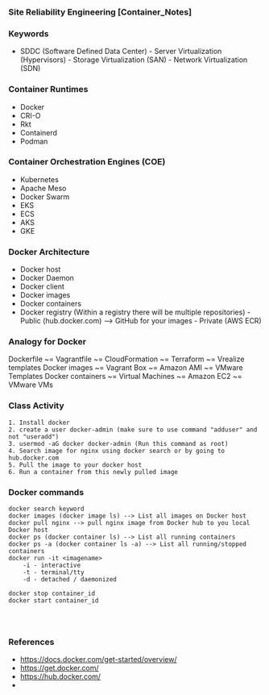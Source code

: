 ### ##########################
### Site Reliability Engineering [Container_Notes]
### ##########################


### Keywords
- SDDC (Software Defined Data Center)
      - Server Virtualization (Hypervisors)
      - Storage Virtualization (SAN)
      - Network Virtualization (SDN)


### Container Runtimes
- Docker
- CRI-O
- Rkt
- Containerd
- Podman


### Container Orchestration Engines (COE)
- Kubernetes
- Apache Meso
- Docker Swarm
- EKS
- ECS
- AKS
- GKE

### Docker Architecture
- Docker host
- Docker Daemon
- Docker client
- Docker images
- Docker containers
- Docker registry (Within a registry there will be multiple repositories)
      - Public (hub.docker.com) --> GitHub for your images
      - Private (AWS ECR)


### Analogy for Docker

Dockerfile ~= Vagrantfile ~= CloudFormation ~= Terraform ~= Vrealize templates
Docker images ~= Vagrant Box ~= Amazon AMI ~= VMware Templates
Docker containers ~= Virtual Machines ~= Amazon EC2 ~= VMware VMs


### Class Activity
````
1. Install docker
2. create a user docker-admin (make sure to use command "adduser" and not "useradd")
3. usermod -aG docker docker-admin (Run this command as root)
4. Search image for nginx using docker search or by going to hub.docker.com
5. Pull the image to your docker host
6. Run a container from this newly pulled image

````


### Docker commands
````
docker search keyword
docker images (docker image ls) --> List all images on Docker host
docker pull nginx --> pull nginx image from Docker hub to you local Docker host
docker ps (docker container ls) --> List all running containers
docker ps -a (docker container ls -a) --> List all running/stopped containers
docker run -it <imagename>
    -i - interactive
    -t - terminal/tty
    -d - detached / daemonized
    
docker stop container_id
docker start container_id




````




### References
- https://docs.docker.com/get-started/overview/
- https://get.docker.com/
- https://hub.docker.com/
- 



